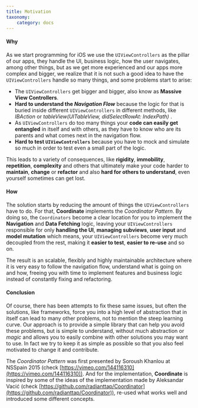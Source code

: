 ```yaml
---
title: Motivation
taxonomy:
    category: docs
---
```


#### Why

As we start programming for iOS we use the `UIViewControllers` as the pillar of our apps, they handle the UI, business logic, how the user navigates, among other things, but as we get more experienced and our apps more complex and bigger, we realize that it is not such a good idea to have the `UIViewControllers` handle so many things, and some problems start to arise: 
- The `UIViewControllers` get bigger and bigger, also know as **Massive View Controllers**.
- **Hard to understand the _Navigation Flow_** because the logic for that is buried inside different `UIViewControllers` in different methods, like _IBAction_ or _tableView(UITableView, didSelectRowAt: IndexPath)_ .
- As `UIViewControllers` do too many things your **code can easily get entangled** in itself and with others, as they have to know who are its parents and what comes next in the navigation flow.
- **Hard to test `UIViewControllers`** because you have to mock and simulate so much in order to test even a small part of the logic.

This leads to a variety of consequences, like **rigidity**, **immobility**, **repetition**, **complexity** and others that ultimately make your code harder to **maintain**, **change** or **refactor** and also **hard for others to understand**, even yourself sometimes can get lost. 

#### How

The solution starts by reducing the amount of things the `UIViewControllers` have to do. For that, **Coordinate** implements the _Coordinator Pattern_. By doing so, the `Coordinators` become a clear location for you to implement the **Navigation** and **Data Fetching** logic, leaving your `UIViewControllers` responsible for only **handling the UI**, **managing subviews**, **user input** and **model mutation** which means, your `UIViewControllers` become very much decoupled from the rest, making it **easier to test**, **easier to re-use** and so on.

The result is an scalable, flexibly and highly maintainable architecture where it is very easy to follow the navigation flow, understand what is going on and how, freeing you with time to implement features and business logic instead of constantly fixing and refactoring. 

#### Conclusion

Of course, there has been attempts to fix these same issues, but often the solutions, like frameworks, force you into a high level of abstraction that in itself can lead to many other problems, not to mention the steep learning curve. Our approach is to provide a simple library that can help you avoid these problems, but is simple to understand, without much abstraction or _magic_ and allows you to easily combine with other solutions you may want to use. In fact we try to keep it as simple as possible so that you also feel motivated to change it and contribute.  

The _Coordinator Pattern_ was first presented by Soroush Khanlou at NSSpain 2015 (check [https://vimeo.com/144116310](https://vimeo.com/144116310)). And for the implementation, **Coordinate** is inspired by some of the ideas of the implementation made by Aleksandar Vacić (check [https://github.com/radianttap/Coordinator](https://github.com/radianttap/Coordinator)), re-used what works well and introduced some different concepts.

